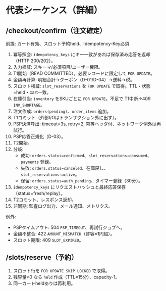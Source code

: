 # 代表シーケンス（詳細）

## /checkout/confirm（注文確定）
前提: カート有効、スロット予約held、Idempotency-Key必須

1. 冪等照会: `idempotency_keys` にキー一致があれば保存済み応答を返却（HTTP 200/202）。
2. 入力検証: スキーマ/必須項目/ユーザー権限。
3. T1開始（READ COMMITTED）。必要レコードに限定して `FOR UPDATE`。
4. 金額再計算: 明細合計→クーポン（D-01/D-04）→送料→税。
5. スロット検証: `slot_reservations` を `FOR UPDATE` で取得。TTL・状態=held・cart一致。
6. 在庫引当: `inventory` をSKUごとに `FOR UPDATE`。不足で T1中断→409 `INV_SHORTAGE`。
7. 注文作成: `orders(pending)`、`order_items` 追加。
8. T1コミット（外部I/Oはトランザクション外に出す）。
9. PSP決済呼出: timeout=3s, retry=2, 冪等ヘッダ付、ネットワーク例外は再試行。
10. PSP応答正規化（D-03）。
11. T2開始。
12. 分岐:
    - 成功: `orders.status=confirmed`、`slot_reservations→consumed`、`payments` 登録。
    - 失敗: `orders.status=canceled`、在庫戻し、`slot_reservations→active`。
    - 保留: `orders.status=auth_pending`、タイマー登録（30分）。
13. `idempotency_keys` にリクエストハッシュと最終応答保存（status=fresh/replay）。
14. T2コミット、レスポンス返却。
15. 非同期: 監査ログ出力、メール通知、メトリクス。

例外:
- PSPタイムアウト: 504 `PSP_TIMEOUT`、再試行ジョブへ。
- 金額不整合: 422 `AMOUNT_MISMATCH`（許容±1円超）。
- スロット期限: 409 `SLOT_EXPIRED`。

## /slots/reserve（予約）
1. スロット行を `FOR UPDATE SKIP LOCKED` で取得。
2. 残容量>0 なら `held` 作成（TTL=15分）、capacity-1。
3. 同一カートheldありは再利用。

